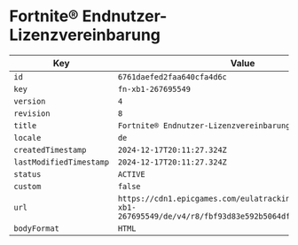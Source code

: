 # Fortnite® Endnutzer-Lizenzvereinbarung

| Key | Value |
| --- | ----- |
| `id` | `6761daefed2faa640cfa4d6c` |
| `key` | `fn-xb1-267695549` |
| `version` | `4` |
| `revision` | `8` |
| `title` | `Fortnite® Endnutzer-Lizenzvereinbarung` |
| `locale` | `de` |
| `createdTimestamp` | `2024-12-17T20:11:27.324Z` |
| `lastModifiedTimestamp` | `2024-12-17T20:11:27.324Z` |
| `status` | `ACTIVE` |
| `custom` | `false` |
| `url` | `https://cdn1.epicgames.com/eulatracking-download/fn-xb1-267695549/de/v4/r8/fbf93d83e592b5064dfafcf56d94bdaa.pdf` |
| `bodyFormat` | `HTML` |
